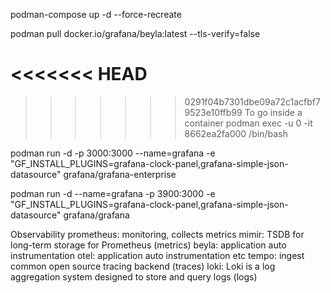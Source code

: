 podman-compose up -d --force-recreate

podman pull docker.io/grafana/beyla:latest --tls-verify=false

<<<<<<< HEAD
=======


>>>>>>> 0291f04b7301dbe09a72c1acfbf79523e10ffb99
To go inside a container
    podman exec -u 0 -it 8662ea2fa000 /bin/bash


podman run -d -p 3000:3000 --name=grafana -e "GF_INSTALL_PLUGINS=grafana-clock-panel,grafana-simple-json-datasource"   grafana/grafana-enterprise

podman run -d --name=grafana -p 3900:3000 -e "GF_INSTALL_PLUGINS=grafana-clock-panel,grafana-simple-json-datasource"   grafana/grafana

Observability
    prometheus: monitoring, collects metrics
        mimir: TSDB for long-term storage for Prometheus (metrics)
    beyla: application auto instrumentation 
    otel: application auto instrumentation etc
    tempo:  ingest common open source tracing backend (traces)
    loki: Loki is a log aggregation system designed to store and query logs (logs)
